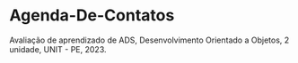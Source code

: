 # Agenda-De-Contatos
Avaliação de aprendizado de ADS, Desenvolvimento Orientado a Objetos, 2 unidade, UNIT - PE, 2023.
